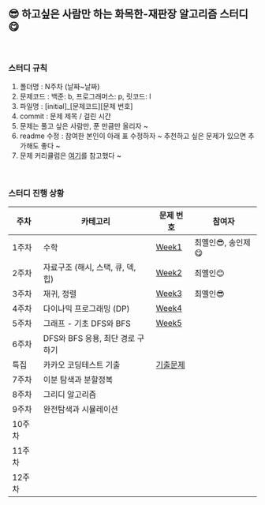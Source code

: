 ## 😎 **하고싶은 사람만 하는 화목한-재판장 알고리즘 스터디** 😋

</br>

### 스터디 규칙

1. 폴더명 : N주차 (날짜~날짜)
2. 문제코드 : 백준: b, 프로그래머스: p, 릿코드: l
3. 파일명 : [initial]\_[문제코드][문제 번호]
4. commit : 문제 제목 / 걸린 시간
5. 문제는 풀고 싶은 사람만, 푼 만큼만 올리자 ~
6. readme 수정 : 참여한 본인이 아래 표 수정하자 ~ 추천하고 싶은 문제가 있으면 추가해도 좋다 ~
7. 문제 커리큘럼은 [여기](https://dev-dain.tistory.com/155)를 참고했다 ~

</br>

### 스터디 진행 상황

| 주차   | 카테고리                          | 문제 번호                                           | 참여자             |
| ------ | --------------------------------- | --------------------------------------------------- | ------------------ |
| 1주차  | 수학                              | [Week1](https://www.acmicpc.net/workbook/view/8997) | 최옐인😎, 송인제😋 |
| 2주차  | 자료구조 (해시, 스택, 큐, 덱, 힙) | [Week2](https://www.acmicpc.net/workbook/view/8999) | 최옐인😊           |
| 3주차  | 재귀, 정렬                        | [Week3](https://www.acmicpc.net/workbook/view/9000) | 최옐인😎                   |
| 4주차  | 다이나믹 프로그래밍 (DP)          | [Week4](https://www.acmicpc.net/workbook/view/9001) |                    |
| 5주차  | 그래프 - 기초 DFS와 BFS           | [Week5](https://www.acmicpc.net/workbook/view/9003) |                    |
| 6주차  | DFS와 BFS 응용, 최단 경로 구하기  |                                                     |                    |
|   특집   | 카카오 코딩테스트 기출            | [기출문제](https://school.programmers.co.kr/learn/challenges?page=1&partIds=31236)|       |
| 7주차  | 이분 탐색과 분할정복              |                                                     |                    |
| 8주차  | 그리디 알고리즘                   |                                                     |                    |
| 9주차  | 완전탐색과 시뮬레이션             |                                                     |                    |
| 10주차 |                                   |                                                     |                    |
| 11주차 |                                   |                                                     |                    |
| 12주차 |                                   |                                                     |                    |
